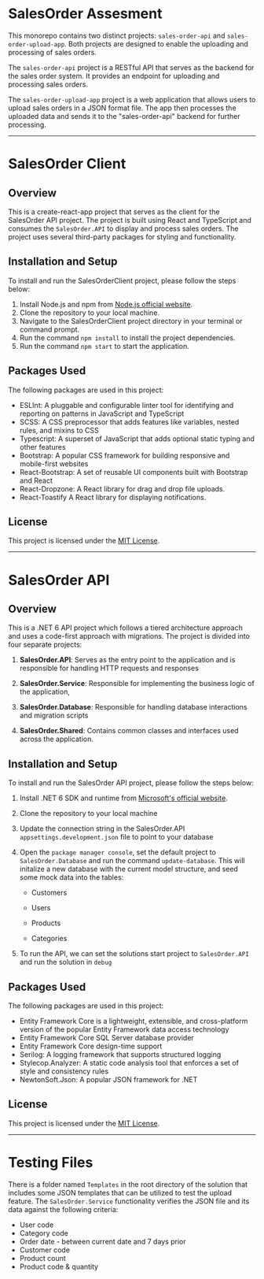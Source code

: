 # SalesOrder Assesment

This monorepo contains two distinct projects: `sales-order-api` and `sales-order-upload-app`. Both projects are designed to enable the uploading and processing of sales orders.

The `sales-order-api` project is a RESTful API that serves as the backend for the sales order system. It provides an endpoint for uploading and processing sales orders.

The `sales-order-upload-app` project is a web application that allows users to upload sales orders in a JSON format file. The app then processes the uploaded data and sends it to the "sales-order-api" backend for further processing.

---

# SalesOrder Client

## Overview

This is a create-react-app project that serves as the client for the SalesOrder API project. The project is built using React and TypeScript and consumes the `SalesOrder.API` to display and process sales orders. The project uses several third-party packages for styling and functionality.

## Installation and Setup

To install and run the SalesOrderClient project, please follow the steps below:

1. Install Node.js and npm from [Node.js official website](https://nodejs.org/en/).
2. Clone the repository to your local machine.
3. Navigate to the SalesOrderClient project directory in your terminal or command prompt.
4. Run the command `npm install` to install the project dependencies.
5. Run the command `npm start` to start the application.

## Packages Used

The following packages are used in this project:

- ESLInt: A pluggable and configurable linter tool for identifying and reporting on patterns in JavaScript and TypeScript
- SCSS: A CSS preprocessor that adds features like variables, nested rules, and mixins to CSS
- Typescript: A superset of JavaScript that adds optional static typing and other features
- Bootstrap: A popular CSS framework for building responsive and mobile-first websites
- React-Bootstrap: A set of reusable UI components built with Bootstrap and React
- React-Dropzone: A React library for drag and drop file uploads.
- React-Toastify A React library for displaying notifications.

## License

This project is licensed under the [MIT License](https://opensource.org/licenses/MIT).

---

# SalesOrder API

## Overview

This is a .NET 6 API project which follows a tiered architecture approach and uses a code-first approach with migrations. The project is divided into four separate projects:

1. **SalesOrder.API**: Serves as the entry point to the application and is responsible for handling HTTP requests and responses

2. **SalesOrder.Service**: Responsible for implementing the business logic of the application,

3. **SalesOrder.Database**: Responsible for handling database interactions and migration scripts

4. **SalesOrder.Shared**: Contains common classes and interfaces used across the application.

## Installation and Setup

To install and run the SalesOrder API project, please follow the steps below:

1. Install .NET 6 SDK and runtime from [Microsoft's official website](https://dotnet.microsoft.com/download/dotnet/6.0).

2. Clone the repository to your local machine

3. Update the connection string in the SalesOrder.API `appsettings.development.json` file to point to your database

4. Open the `package manager console`, set the default project to `SalesOrder.Database` and run the command `update-database`. This will initalize a new database with the current model structure, and seed some mock data into the tables:
   
   - Customers
   
   - Users
   
   - Products
   
   - Categories

5. To run the API, we can set the solutions start project to `SalesOrder.API` and run the solution in `debug`

## Packages Used

The following packages are used in this project:

- Entity Framework Core is a lightweight, extensible, and cross-platform version of the popular Entity Framework data access technology
- Entity Framework Core SQL Server database provider
- Entity Framework Core design-time support
- Serilog: A logging framework that supports structured logging
- Stylecop.Analyzer: A static code analysis tool that enforces a set of style and consistency rules
- NewtonSoft.Json: A popular JSON framework for .NET

## License

This project is licensed under the [MIT License](https://opensource.org/licenses/MIT).

---

# Testing Files

There is a folder named `Templates` in the root directory of the solution that includes some JSON templates that can be utilized to test the upload feature. The `SalesOrder.Service` functionality verifies the JSON file and its data against the following criteria:

- User code
- Category code
- Order date - between current date and 7 days prior
- Customer code
- Product count
- Product code & quantity
